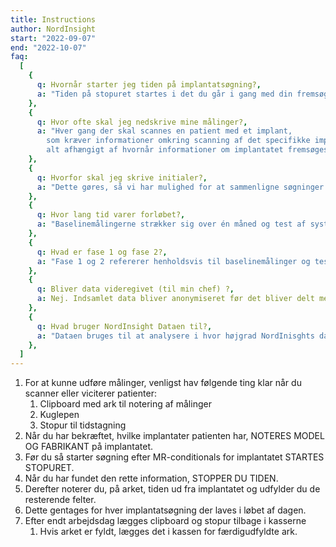```yaml
---
title: Instructions
author: NordInsight
start: "2022-09-07"
end: "2022-10-07"
faq:
  [
    {
      q: Hvornår starter jeg tiden på implantatsøgning?,
      a: "Tiden på stopuret startes i det du går i gang med din fremsøgning af implantatets MR-conditionals. Altså EFTER du har bekræftet hvilket implant der skal fremsøges conditionals på.",
    },
    {
      q: Hvor ofte skal jeg nedskrive mine målinger?,
      a: "Hver gang der skal scannes en patient med et implant,
        som kræver informationer omkring scanning af det specifikke implant. Der kan altså både laves målinger ved visitering eller før scanning,
        alt afhængigt af hvornår informationer om implantatet fremsøges.",
    },
    {
      q: Hvorfor skal jeg skrive initialer?,
      a: "Dette gøres, så vi har mulighed for at sammenligne søgninger senere i testforløbet.",
    },
    {
      q: Hvor lang tid varer forløbet?,
      a: "Baselinemålingerne strækker sig over én måned og test af systemet strækker sig over to måneder.",
    },
    {
      q: Hvad er fase 1 og fase 2?,
      a: "Fase 1 og 2 refererer henholdsvis til baselinemålinger og testen af systemet. De to faser udføres uafhængigt og har til formål at sammenligne nuværende metoder med NordInsights database.",
    },
    {
      q: Bliver data videregivet (til min chef) ?,
      a: Nej. Indsamlet data bliver anonymiseret før det bliver delt med Nordsjællands Hospital.,
    },
    {
      q: Hvad bruger NordInsight Dataen til?,
      a: "Dataen bruges til at analysere i hvor højgrad NordInisghts database kan frigive tid og øge trygheden for radiografer og radiologer på Nordsjællands Hospital.",
    },
  ]
---
```


1. For at kunne udføre målinger, venligst hav følgende ting klar når du scanner eller viciterer patienter:
   1. Clipboard med ark til notering af målinger
   2. Kuglepen
   3. Stopur til tidstagning
2. Når du har bekræftet, hvilke implantater patienten har, NOTERES MODEL OG FABRIKANT på implantatet.
3. Før du så starter søgning efter MR-conditionals for implantatet STARTES STOPURET.
4. Når du har fundet den rette information, STOPPER DU TIDEN.
5. Derefter noterer du, på arket, tiden ud fra implantatet og udfylder du de resterende felter.
6. Dette gentages for hver implantatsøgning der laves i løbet af dagen.
7. Efter endt arbejdsdag lægges clipboard og stopur tilbage i kasserne
   1. Hvis arket er fyldt, lægges det i kassen for færdigudfyldte ark.
